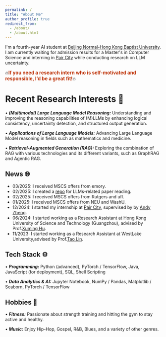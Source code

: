 ```yaml
---
permalink: /
title: "About Me"
author_profile: true
redirect_from: 
  - /about/
  - /about.html
---
```


I'm a fourth-year AI student at [Beijing Normal-Hong Kong Baptist University](https://uic.edu.cn/en/). I am currently waiting for admission results for a Master's in Computer Science and interning in [Pair City](https://www.paircity.com/home) while conducting research on LLM uncertainty.

🔥<span style="color: #BF360C; font-weight: bold; font-size: 1.1em;">If you need a research intern who is self-motivated and responsible, I’d be a great fit!</span>🔥


**Recent Research Interests** 🤖
======
• ***(Multimodal) Large Language Model Reasoning:***  Understanding and improving the reasoning capabilities of (M)LLMs by enhancing logical consistency, uncertainty detection, and structured output generation.  

• ***Applications of Large Language Models:***  Advancing Large Language Model reasoning in fields such as mathematics and medicine.  

• ***Retrieval-Augmented Generation (RAG):*** Exploring the combination of RAG with various technologies and its different variants, such as GraphRAG and Agentic RAG.


News 🌐
------
- 03/2025: I received MSCS offers from emory.
- 02/2025: I created a [repo](https://github.com/YongliangMiao/health-llms) for LLMs-related paper reading.
- 02/2025: I received MSCS offers from Rutgers and ufl.
- 01/2025: I received MSCS offers from NEU and WashU.
- 12/2024: I started my internship at [Pair City](https://www.paircity.com/home), supervised by by [Andy Zheng](https://rael.berkeley.edu/people/cheng-andy-zheng/).
- 06/2024: I started working as a Research Assistant at Hong Kong University of Science and Technology (Guangzhou), advised by Prof.[Xuming Hu](https://xuminghu.github.io/).
- 11/2023: I started working as a Research Assistant at WestLake University,advised by Prof.[Tao Lin](https://tlin-taolin.github.io/).

Tech Stack ⚙️
------
• ***Programming:*** Python (advanced), PyTorch / TensorFlow, Java, JavaScript (for deployment), SQL, Shell Scripting

• ***Data Analytics & AI:*** Jupyter Notebook, NumPy / Pandas, Matplotlib / Seaborn, PyTorch / TensorFlow

Hobbies 🌱
------
• ***Fitness:*** Passionate about strength training and hitting the gym to stay active and healthy.  

• ***Music:*** Enjoy Hip-Hop, Gospel, R&B, Blues, and a variety of other genres.  
